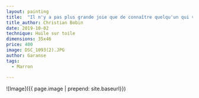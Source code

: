 ```yaml
---
layout: painting
title:  "Il n'y a pas plus grande joie que de connaître quelqu'un qui voit le même monde que nous, c'est apprendre que l'on n'était pas fou." 
title_author: Christian Bobin 
date: 2019-10-02
technique: Huile sur toile
dimensions: 35x46
price: 400
image: DSC_1093(2).JPG
author: Garanse
tags:
  - Marron
  
---
```

![Image]({{ page.image | prepend: site.baseurl}})